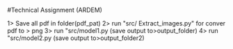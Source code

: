 #Technical Assignment (ARDEM)


1> Save all pdf in folder(pdf_pat)
2> run "src/ Extract_images.py" for conver pdf to > png
3> run "src/model1.py (save output to>output_folder)
4> run "src/model2.py (save output to>output_folder2)